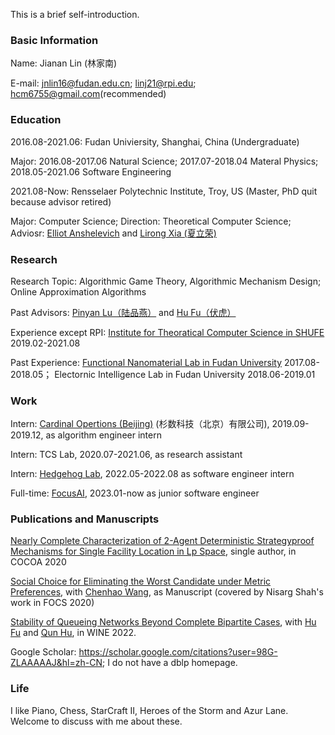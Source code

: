 This is a brief self-introduction.

### Basic Information

Name: Jianan Lin (林家南)

E-mail: jnlin16@fudan.edu.cn; linj21@rpi.edu; hcm6755@gmail.com(recommended)

### Education

2016.08-2021.06: Fudan Univiersity, Shanghai, China (Undergraduate)

Major: 2016.08-2017.06 Natural Science; 2017.07-2018.04 Materal Physics; 2018.05-2021.06 Software Engineering

2021.08-Now: Rensselaer Polytechnic Institute, Troy, US (Master, PhD quit because advisor retired)

Major: Computer Science; Direction: Theoretical Computer Science; Adviosr: [Elliot Anshelevich](https://www.cs.rpi.edu/~eanshel/) and [Lirong Xia (夏立荣)](https://www.cs.rpi.edu/~xial/)

### Research

Research Topic: Algorithmic Game Theory, Algorithmic Mechanism Design; Online Approximation Algorithms

Past Advisors: [Pinyan Lu（陆品燕）](http://itcs.shufe.edu.cn/pinyan/) and [Hu Fu（伏虎）](https://www.fuhuthu.com/)

Experience except RPI: [Institute for Theoratical Computer Science in SHUFE](http://itcs.shufe.edu.cn/) 2019.02-2021.08

Past Experience: [Functional Nanomaterial Lab in Fudan University](http://ms.fudan.edu.cn/fxs/index.html) 2017.08-2018.05；
Electornic Intelligence Lab in Fudan University 2018.06-2019.01

### Work

Intern: [Cardinal Opertions (Beijing)](https://www.shanshu.ai/) (杉数科技（北京）有限公司), 2019.09-2019.12, as algorithm engineer intern

Intern: TCS Lab, 2020.07-2021.06, as research assistant

Intern: [Hedgehog Lab](https://hlab.app), 2022.05-2022.08 as software engineer intern

Full-time: [FocusAI](https://focusai.com), 2023.01-now as junior software engineer

### Publications and Manuscripts

[Nearly Complete Characterization of 2-Agent Deterministic Strategyproof Mechanisms for Single Facility Location in Lp Space](https://arxiv.org/abs/2011.13133), single author, in COCOA 2020

[Social Choice for Eliminating the Worst Candidate under Metric Preferences](https://github.com/LinJianan/A-Manuscript-of-Social-Choice), with [Chenhao Wang](https://scholars.cityu.edu.hk/en/persons/chenhao-wang(032e2793-ef16-4e12-90ea-54b6ccf27e22).html), as Manuscript (covered by Nisarg Shah's work in FOCS 2020)

[Stability of Queueing Networks Beyond Complete Bipartite Cases](https://arxiv.org/abs/2210.07632), with [Hu Fu](https://www.fuhuthu.com/) and [Qun Hu](https://itcs.sufe.edu.cn/54/3b/c10501a152635/page.htm), in WINE 2022.

Google Scholar: https://scholar.google.com/citations?user=98G-ZLAAAAAJ&hl=zh-CN; I do not have a dblp homepage.

### Life

I like Piano, Chess, StarCraft II, Heroes of the Storm and Azur Lane. Welcome to discuss with me about these.
